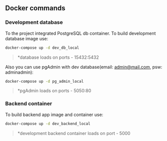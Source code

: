 ## Docker commands
### Development database
To the project integrated PostgreSQL db container. To build development database image use:
```bash
docker-compose up -d dev_db_local
```
> *database loads on ports - 15432:5432 

Also you can use pgAdmin with dev database(email: admin@mail.com, psw: adminadmin):
```bash
docker-compose up -d pg_admin_local
```
> *pgAdmin loads on ports - 5050:80
### Backend container
To build backend app image and container use:
```bash
docker-compose up -d dev_backend_local
```
> *development backend container loads on port - 5000